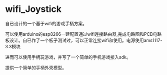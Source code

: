 # wifi_Joystick

自已设计的一个基于wifi的游戏手柄方案。

可以使用arduino的esp8266一建配置通过wifi连接路由器,完成电路图和PCB电路板设计。自已作了一个板子测试过，可以正常连接wifi和使用。电源使用ams1117-3.3模块

进而可以使用手柄玩游戏，并写了一个简单的手机游戏接入sdk。

提供一个简单的手柄外壳模型。